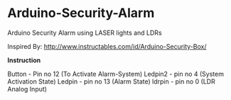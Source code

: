 # Arduino-Security-Alarm
Arduino Security Alarm using LASER lights and LDRs

Inspired By: http://www.instructables.com/id/Arduino-Security-Box/

**Instruction**

Button - Pin no 12 (To Activate Alarm-System)
Ledpin2 - pin no 4 (System Activation State)
Ledpin - pin no 13 (Alarm State)
ldrpin - pin no 0 (LDR Analog Input)
